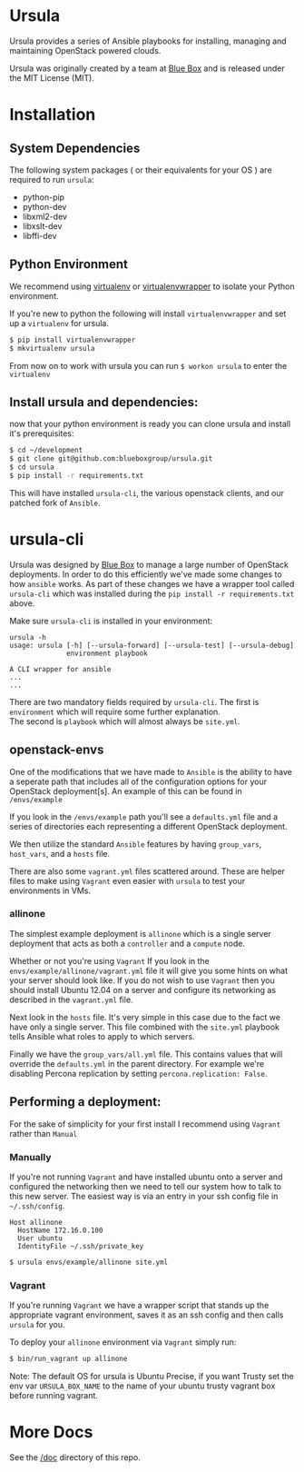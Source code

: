 # Ursula

Ursula provides a series of Ansible playbooks for installing, managing and
maintaining OpenStack powered clouds.

Ursula was originally created by a team at [Blue Box](https://www.bluebox.net) and is 
released under the MIT License (MIT).

# Installation

## System Dependencies

The following system packages ( or their equivalents for your OS ) are
required to run `ursula`: 

* python-pip 
* python-dev 
* libxml2-dev 
* libxslt-dev 
* libffi-dev

## Python Environment

We recommend using [virtualenv](http://virtualenv.readthedocs.org/en/latest/) or
[virtualenvwrapper](https://virtualenvwrapper.readthedocs.org/en/latest/) 
to isolate your Python environment. 

If you're new to python the following will install `virtualenvwrapper` and set
up a `virtualenv` for ursula.

```bash
$ pip install virtualenvwrapper
$ mkvirtualenv ursula
```

From now on to work with ursula you can run `$ workon ursula` to 
enter the `virtualenv`

## Install ursula and dependencies:

now that your python environment is ready you can clone ursula and install
it's prerequisites:

```bash
$ cd ~/development
$ git clone git@github.com:blueboxgroup/ursula.git
$ cd ursula
$ pip install -r requirements.txt
```

This will have installed `ursula-cli`, the various openstack clients, and our
patched fork of `Ansible`.

# ursula-cli

Ursula was designed by [Blue Box](https://www.bluebox.net) to manage a large
number of OpenStack deployments. In order to do this efficiently we've made
some changes to how `ansible` works. As part of these changes we have a
wrapper tool called `ursula-cli` which was installed during the 
`pip install -r requirements.txt` above.

Make sure `ursula-cli` is installed in your environment:

```
ursula -h
usage: ursula [-h] [--ursula-forward] [--ursula-test] [--ursula-debug]
              environment playbook

A CLI wrapper for ansible
...
...
```

There are two mandatory fields required by `ursula-cli`.  The first is 
`environment` which will require some further explanation.  
The second is `playbook` which will almost always be `site.yml`.

## openstack-envs

One of the modifications that we have made to `Ansible` is the ability to have
a seperate path that includes all of the configuration options for your
OpenStack deployment[s].   An example of this can be found in `/envs/example`

If you look in the `/envs/example` path you'll see a `defaults.yml` file and a
series of directories each representing a different OpenStack deployment.

We then utilize the standard `Ansible` features by having `group_vars`, 
`host_vars`, and a `hosts` file.

There are also some `vagrant.yml` files scattered around.  These are helper
files to make using `Vagrant` even easier with `ursula` to test your
environments in VMs.

### allinone

The simplest example deployment is `allinone` which is a single server
deployment that acts as both a `controller` and a `compute` node.

Whether or not you're using `Vagrant` If you look in the 
`envs/example/allinone/vagrant.yml` file it will give you some hints on what
your server should look like.  If you do not wish to use `Vagrant` then you
should install Ubuntu 12.04 on a server and configure its networking as
described in the `vagrant.yml` file.

Next look in the `hosts` file.  It's very simple in this case due to the fact
we have only a single server.  This file combined with the `site.yml` playbook
tells Ansible what roles to apply to which servers.

Finally we have the `group_vars/all.yml` file.  This contains values that will
override the `defaults.yml` in the parent directory.  For example we're
disabling Percona replication by setting `percona.replication: False`.

## Performing a deployment:

For the sake of simplicity for your first install I recommend using `Vagrant`
rather than `Manual`

### Manually

If you're not running `Vagrant` and have installed ubuntu onto a server and
configured the networking then we need to tell our system how to talk to this
new server.  The easiest way is via an entry in your ssh config file in 
`~/.ssh/config`.

```
Host allinone
  HostName 172.16.0.100
  User ubuntu
  IdentityFile ~/.ssh/private_key
```

```bash
$ ursula envs/example/allinone site.yml
```

### Vagrant

If you're running `Vagrant` we have a wrapper script that stands up the
appropriate vagrant environment, saves it as an ssh config and then calls
`ursula` for you.

To deploy your `allinone` environment via `Vagrant` simply run:

```bash
$ bin/run_vagrant up allinone
```

Note: The default OS for ursula is Ubuntu Precise, if you want Trusty set
the env var `URSULA_BOX_NAME` to the name of your ubuntu trusty vagrant
box before running vagrant.

# More Docs

See the [/doc](https://github.com/blueboxgroup/ursula/tree/master/doc) directory of this repo.
